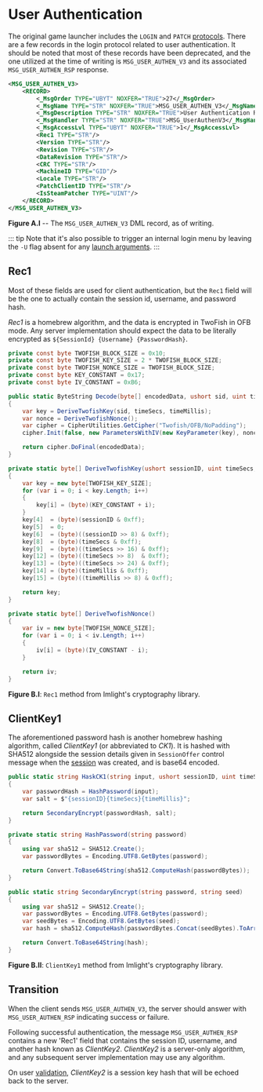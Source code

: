 # User Authentication
The original game launcher includes the `LOGIN` and `PATCH` [protocols](../systems/dml/protocols.md). There are a few records in the login protocol related to user authentication. It should be noted that most of these records have been deprecated, and the one utilized at the time of writing is `MSG_USER_AUTHEN_V3` and its associated `MSG_USER_AUTHEN_RSP` response.

```xml
<MSG_USER_AUTHEN_V3>
    <RECORD>
        <_MsgOrder TYPE="UBYT" NOXFER="TRUE">27</_MsgOrder>
        <_MsgName TYPE="STR" NOXFER="TRUE">MSG_USER_AUTHEN_V3</_MsgName>
        <_MsgDescription TYPE="STR" NOXFER="TRUE">User Authentication Request Message.</_MsgDescription>
        <_MsgHandler TYPE="STR" NOXFER="TRUE">MSG_UserAuthenV3</_MsgHandler>
        <_MsgAccessLvl TYPE="UBYT" NOXFER="TRUE">1</_MsgAccessLvl>
        <Rec1 TYPE="STR"/>
        <Version TYPE="STR"/>
        <Revision TYPE="STR"/>
        <DataRevision TYPE="STR"/>
        <CRC TYPE="STR"/>
        <MachineID TYPE="GID"/>
        <Locale TYPE="STR"/>
        <PatchClientID TYPE="STR"/>
        <IsSteamPatcher TYPE="UINT"/>
    </RECORD>
</MSG_USER_AUTHEN_V3>
```
__Figure A.I__ -- The `MSG_USER_AUTHEN_V3` DML record, as of writing.

::: tip
Note that it's also possible to trigger an internal login menu by leaving the `-U` flag absent for any [launch arguments](../launchargs.md).
:::

## Rec1
Most of these fields are used for client authentication, but the `Rec1` field will be the one to actually contain the session id, username, and password hash.

_Rec1_ is a homebrew algorithm, and the data is encrypted in TwoFish in OFB mode. Any server implementation should expect the data to be literally encrypted as `${SessionId} {Username} {PasswordHash}`.

```csharp
private const byte TWOFISH_BLOCK_SIZE = 0x10;
private const byte TWOFISH_KEY_SIZE = 2 * TWOFISH_BLOCK_SIZE;
private const byte TWOFISH_NONCE_SIZE = TWOFISH_BLOCK_SIZE;
private const byte KEY_CONSTANT = 0x17;
private const byte IV_CONSTANT = 0xB6;

public static ByteString Decode(byte[] encodedData, ushort sid, uint timeSecs, uint timeMillis)
{
    var key = DeriveTwofishKey(sid, timeSecs, timeMillis);
    var nonce = DeriveTwofishNonce();
    var cipher = CipherUtilities.GetCipher("Twofish/OFB/NoPadding");
    cipher.Init(false, new ParametersWithIV(new KeyParameter(key), nonce));

    return cipher.DoFinal(encodedData);
}

private static byte[] DeriveTwofishKey(ushort sessionID, uint timeSecs, uint timeMillis)
{
    var key = new byte[TWOFISH_KEY_SIZE];
    for (var i = 0; i < key.Length; i++)
    {
        key[i] = (byte)(KEY_CONSTANT + i);
    }
    key[4]  = (byte)(sessionID & 0xff);
    key[5]  = 0;
    key[6]  = (byte)((sessionID >> 8) & 0xff);
    key[8]  = (byte)(timeSecs & 0xff);
    key[9]  = (byte)((timeSecs >> 16) & 0xff);
    key[12] = (byte)((timeSecs >> 8)  & 0xff);
    key[13] = (byte)((timeSecs >> 24) & 0xff);
    key[14] = (byte)(timeMillis & 0xff);
    key[15] = (byte)((timeMillis >> 8) & 0xff);

    return key;
}

private static byte[] DeriveTwofishNonce()
{
    var iv = new byte[TWOFISH_NONCE_SIZE];
    for (var i = 0; i < iv.Length; i++)
    {
        iv[i] = (byte)(IV_CONSTANT - i);
    }

    return iv;
}
```
__Figure B.I__: `Rec1` method from Imlight's cryptography library.

## ClientKey1
The aforementioned password hash is another homebrew hashing algorithm, called _ClientKey1_ (or abbreviated to _CK1_). It is hashed with SHA512 alongside the session details given in `SessionOffer` control message when the [session](../systems/kinp/session.md) was created, and is base64 encoded.
```csharp
public static string HaskCK1(string input, ushort sessionID, uint timeSecs, uint timeMillis)
{
    var passwordHash = HashPassword(input);
    var salt = $"{sessionID}{timeSecs}{timeMillis}";

    return SecondaryEncrypt(passwordHash, salt);
}

private static string HashPassword(string password)
{
    using var sha512 = SHA512.Create();
    var passwordBytes = Encoding.UTF8.GetBytes(password);

    return Convert.ToBase64String(sha512.ComputeHash(passwordBytes));
}

public static string SecondaryEncrypt(string password, string seed)
{
    using var sha512 = SHA512.Create();
    var passwordBytes = Encoding.UTF8.GetBytes(password);
    var seedBytes = Encoding.UTF8.GetBytes(seed);
    var hash = sha512.ComputeHash(passwordBytes.Concat(seedBytes).ToArray());

    return Convert.ToBase64String(hash);
}
```
__Figure B.II__: `ClientKey1` method from Imlight's cryptography library.

## Transition
When the client sends `MSG_USER_AUTHEN_V3`, the server should answer with `MSG_USER_AUTHEN_RSP` indicating success or failure.

Following successful authentication, the message `MSG_USER_AUTHEN_RSP` contains a new 'Rec1' field that contains the session ID, username, and another hash known as _ClientKey2_. _ClientKey2_ is a server-only algorithm, and any subsequent server implementation may use any algorithm.

On user [validation](./validation.md), _ClientKey2_ is a session key hash that will be echoed back to the server.